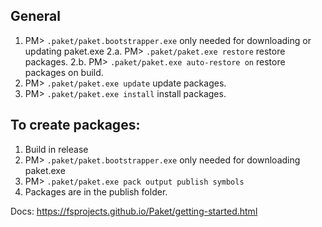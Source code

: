 ## General
1. PM> `.paket/paket.bootstrapper.exe` only needed for downloading or updating paket.exe
2.a. PM> `.paket/paket.exe restore` restore packages.
2.b. PM> `.paket/paket.exe auto-restore on` restore packages on build.
3. PM> `.paket/paket.exe update` update packages.
4. PM> `.paket/paket.exe install` install packages.

## To create packages:
1. Build in release
2. PM> `.paket/paket.bootstrapper.exe` only needed for downloading paket.exe
3. PM> `.paket/paket.exe pack output publish symbols`
4. Packages are in the publish folder.

Docs: https://fsprojects.github.io/Paket/getting-started.html